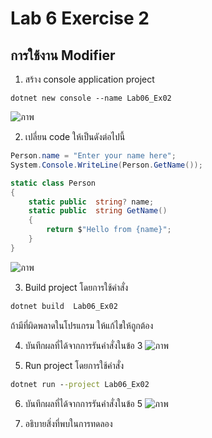 # Lab 6 Exercise 2

## การใช้งาน Modifier


1. สร้าง console application project

```
dotnet new console --name Lab06_Ex02
```
![ภาพ](https://github.com/AnchisaPhetnoi/03376836-OOP-2566-Lab-06/assets/144197034/b6084bb7-e968-4a3f-a5d0-7bce38820df6)

2. เปลี่ยน code ให้เป็นดังต่อไปนี้

```cs
Person.name = "Enter your name here";
System.Console.WriteLine(Person.GetName());

static class Person
{
    static public  string? name;
    static public  string GetName()
    {
        return $"Hello from {name}";
    }
}
```
![ภาพ](https://github.com/AnchisaPhetnoi/03376836-OOP-2566-Lab-06/assets/144197034/e4f2256e-1cab-4120-bc5f-a85b66f37aaf)

3. Build project โดยการใช้คำสั่ง

```cmd
dotnet build  Lab06_Ex02
```

ถ้ามีที่ผิดพลาดในโปรแกรม ให้แก้ไขให้ถูกต้อง


4. บันทึกผลที่ได้จากการรันคำสั่งในข้อ 3
![ภาพ](https://github.com/AnchisaPhetnoi/03376836-OOP-2566-Lab-06/assets/144197034/8ac7a048-7866-4423-ab0a-b4332fa55fc0)

5. Run project โดยการใช้คำสั่ง

```cmd
dotnet run --project Lab06_Ex02
```

6. บันทึกผลที่ได้จากการรันคำสั่งในข้อ 5
![ภาพ](https://github.com/AnchisaPhetnoi/03376836-OOP-2566-Lab-06/assets/144197034/1f4a64af-2e79-4ca5-9478-89dd89659750)

7. อธิบายสิ่งที่พบในการทดลอง
